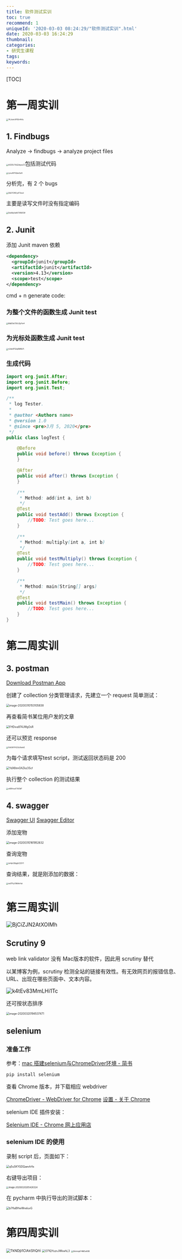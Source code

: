 ```yaml
---
title: 软件测试实训
toc: true
recommend: 1
uniqueId: '2020-03-03 08:24:29/"软件测试实训".html'
date: 2020-03-03 16:24:29
thumbnail:
categories:
- 研究生课程
tags:
keywords:
---
```


[TOC]

<!--more-->

# 第一周实训

<img src="https://i.loli.net/2020/03/03/7KJowvXPlOn4hfu.png" alt="7KJowvXPlOn4hfu" style="zoom:33%;" />



## 1. Findbugs 

Analyze -> findbugs -> analyze project files

<img src="https://i.loli.net/2020/03/05/ASDOUTkQ2dqsoZ3.png" alt="ASDOUTkQ2dqsoZ3" style="zoom:33%;" />包括测试代码



<img src="https://i.loli.net/2020/03/05/LjnvJKP3QiwSsXl.png" alt="LjnvJKP3QiwSsXl" style="zoom: 33%;" />

分析完，有 2 个 bugs

<img src="https://i.loli.net/2020/03/05/ZbD7CfKFydT3nuV.png" alt="ZbD7CfKFydT3nuV" style="zoom:33%;" />

主要是读写文件时没有指定编码

<img src="https://i.loli.net/2020/03/05/DdzRqVsAK7XN8SW.png" alt="DdzRqVsAK7XN8SW" style="zoom:33%;" />



## 2. Junit

添加 Junit maven 依赖

```xml
<dependency>
  <groupId>junit</groupId>
  <artifactId>junit</artifactId>
  <version>4.13</version>
  <scope>test</scope>
</dependency>
```

cmd + n    generate code:

### 为整个文件的函数生成 Junit test

<img src="https://i.loli.net/2020/03/05/MdiE8e7OKJQyFw4.png" alt="MdiE8e7OKJQyFw4" style="zoom:33%;" />

### 为光标处函数生成 Junit test

<img src="https://i.loli.net/2020/03/05/n2dw8TQIq6MKb7t.png" alt="n2dw8TQIq6MKb7t" style="zoom:33%;" />

### 生成代码

```java
import org.junit.After;
import org.junit.Before;
import org.junit.Test;

/**
 * log Tester.
 *
 * @author <Authors name>
 * @version 1.0
 * @since <pre>3月 5, 2020</pre>
 */
public class logTest {

    @Before
    public void before() throws Exception {
    }

    @After
    public void after() throws Exception {
    }

    /**
     * Method: add(int a, int b)
     */
    @Test
    public void testAdd() throws Exception {
        //TODO: Test goes here... 
    }

    /**
     * Method: multiply(int a, int b)
     */
    @Test
    public void testMultiply() throws Exception {
        //TODO: Test goes here... 
    }

    /**
     * Method: main(String[] args)
     */
    @Test
    public void testMain() throws Exception {
        //TODO: Test goes here... 
    }
} 
```



# 第二周实训

## 3. postman

[Download Postman App](https://www.postman.com/downloads/)

创建了 collection 分类管理请求，先建立一个 request 简单测试：

<img src="/Users/zhangronghui/Library/Application Support/typora-user-images/image-20200310153105838.png" alt="image-20200310153105838" style="zoom:50%;" />



再查看简书某位用户发的文章

<img src="https://i.loli.net/2020/03/10/FHDiva874JWgOsR.png" alt="FHDiva874JWgOsR" style="zoom:50%;" />



还可以预览 response

<img src="https://i.loli.net/2020/03/10/FblUWYH2I3o9wmE.png" alt="FblUWYH2I3o9wmE" style="zoom:33%;" />



为每个请求填写test script，测试返回状态码是 200

<img src="https://i.loli.net/2020/03/10/YdX6tmOAZkz3Scf.png" alt="YdX6tmOAZkz3Scf" style="zoom:50%;" />



执行整个 collection 的测试结果

<img src="https://i.loli.net/2020/03/10/xAlRrhusF7dI3kP.png" alt="xAlRrhusF7dI3kP" style="zoom:33%;" />



## 4. swagger

[Swagger UI](http://petstore.swagger.io/)
[Swagger Editor](http://editor.swagger.io/)

添加宠物

<img src="/Users/zhangronghui/Library/Application Support/typora-user-images/image-20200310161952632.png" alt="image-20200310161952632" style="zoom:50%;" />



查询宠物

<img src="https://i.loli.net/2020/03/10/mi4prGBqghCD5Y1.png" alt="mi4prGBqghCD5Y1" style="zoom: 33%;" />

查询结果，就是刚添加的数据：

<img src="https://i.loli.net/2020/03/10/mdTPyU1iNIhrHzt.png" alt="mdTPyU1iNIhrHzt" style="zoom:33%;" />



# 第三周实训



![BjCiZJN2AtXOIMh](https://i.loli.net/2020/03/20/BjCiZJN2AtXOIMh.png)

## Scrutiny 9

web link validator 没有 Mac版本的软件，因此用 scrutiny 替代

以某博客为例，scrutiny 检测全站的链接有效性。有无效网页的报错信息、URL、出现在哪些页面中、文本内容。

![k4tEv83MmLHi1Tc](https://i.loli.net/2020/03/20/k4tEv83MmLHi1Tc.png)



还可按状态排序

<img src="/Users/zhangronghui/Library/Application Support/typora-user-images/image-20200320194537471.png" alt="image-20200320194537471" style="zoom:50%;" />



## selenium

### 准备工作

参考：[mac 搭建selenium与ChromeDriver环境 - 简书](https://www.jianshu.com/p/39716ea15d99)

```shell
pip install selenium
```



查看 Chrome 版本，并下载相应 webdriver

[ChromeDriver - WebDriver for Chrome](http://chromedriver.chromium.org/)
[设置 - 关于 Chrome](chrome://settings/help)



selenium IDE 插件安装：

[Selenium IDE - Chrome 网上应用店](https://chrome.google.com/webstore/detail/selenium-ide/mooikfkahbdckldjjndioackbalphokd)



### selenium IDE 的使用

录制 script 后，页面如下：

<img src="https://i.loli.net/2020/03/20/q5uSKYGDQaevhHx.png" alt="q5uSKYGDQaevhHx" style="zoom: 50%;" />

右键导出项目：

<img src="/Users/zhangronghui/Library/Application Support/typora-user-images/image-20200320205426324.png" alt="image-20200320205426324" style="zoom:40%;" />

在 pycharm 中执行导出的测试脚本：

<img src="https://i.loli.net/2020/03/20/b7fIaBHwWneluvG.png" alt="b7fIaBHwWneluvG" style="zoom:50%;" />







# 第四周实训

<img src="https://i.loli.net/2020/03/24/TkNDp1ClAxShQni.png" alt="TkNDp1ClAxShQni" style="zoom: 67%;" />





<img src="https://i.loli.net/2020/03/24/O71QYsznJWkwhL3.png" alt="O71QYsznJWkwhL3" style="zoom:50%;" />



<img src="https://i.loli.net/2020/03/24/XknmqslY4MEw89B.png" alt="XknmqslY4MEw89B" style="zoom:33%;" />

